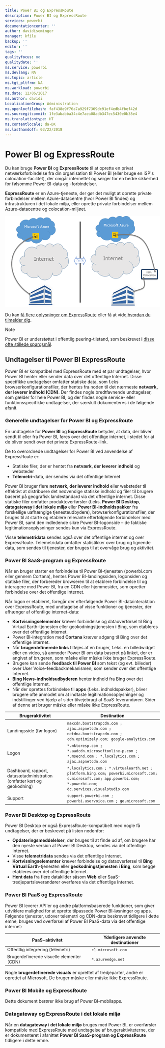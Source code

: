 ```yaml
---
title: Power BI og ExpressRoute
description: Power BI og ExpressRoute
services: powerbi
documentationcenter: ''
author: davidiseminger
manager: kfile
backup: ''
editor: ''
tags: ''
qualityfocus: no
qualitydate: ''
ms.service: powerbi
ms.devlang: NA
ms.topic: article
ms.tgt_pltfrm: NA
ms.workload: powerbi
ms.date: 12/06/2017
ms.author: davidi
LocalizationGroup: Administration
ms.openlocfilehash: faf438e9f76a7a929f7369dc91ef4edb4fbef42d
ms.sourcegitcommit: 1fe3ababba34c4e7aea08adb347ec5430e0b38e4
ms.translationtype: HT
ms.contentlocale: da-DK
ms.lasthandoff: 03/22/2018
---
```

# <a name="power-bi-and-expressroute"></a>Power BI og ExpressRoute
Du kan bruge **Power BI** og **ExpressRoute** til at oprette en privat netværksforbindelse fra din organisation til Power BI (eller bruge en ISP's colocation-facilitet), der omgår internettet og sørger for en bedre sikkerhed for følsomme Power BI-data og -forbindelser.

**ExpressRoute** er en Azure-tjeneste, der gør det muligt at oprette private forbindelser mellem Azure-datacentre (hvor Power BI findes) og infrastrukturen i det lokale miljø, eller oprette private forbindelser mellem Azure-datacentre og colocation-miljøet.

![](media/service-admin-power-bi-expressroute/pbi_expressroute_1.png)

Du kan [få flere oplysninger om ExpressRoute](https://azure.microsoft.com/services/expressroute/) eller få at vide,[hvordan du tilmelder dig](https://azure.microsoft.com/pricing/details/expressroute/).

> [!NOTE]
> Power BI er understøttet i offentlig peering-tilstand, som beskrevet i [disse ofte stillede spørgsmål](https://docs.microsoft.com/azure/expressroute/expressroute-faqs).
> 
> 

## <a name="power-bi-expressroute-exceptions"></a>Undtagelser til Power BI ExpressRoute
Power BI er kompatibel med ExpressRoute med et par undtagelser, hvor Power BI henter eller sender data over det offentlige Internet. Disse specifikke undtagelser omfatter statiske data, som f.eks browserkonfigurationsfiler, der hentes fra noden til det nærmeste **netværk, der leverer indhold (CDN)**. Der findes nogle bredtfavnende undtagelser, som gælder for hele Power BI, og der findes nogle service- eller funktionsspecifikke undtagelser, der særskilt dokumenteres i de følgende afsnit.

### <a name="overall-exceptions-to-power-bi-and-expressroute"></a>Generelle undtagelser for Power BI og ExpressRoute
En undtagelse for **Power BI** og **ExpressRoute** betyder, at data, der bliver sendt til eller fra Power BI, føres over det offentlige internet, i stedet for at de bliver sendt over det private ExpressRoute-link.

De to overordnede undtagelser for Power BI ved anvendelse af ExpressRoute er:

* Statiske filer, der er hentet fra **netværk, der leverer indhold** og websteder
* **Telemetri**-data, der sendes via det offentlige Internet

Power BI bruger flere **netværk, der leverer indhold** eller websteder til effektivt at distribuere det nødvendige statiske indhold og filer til brugere baseret på geografisk landestandard via det offentlige internet. Disse statiske filer omfatter produktoverførsler (f.eks. **Power BI Desktop**, **datagateway i det lokale miljø** eller **Power BI-indholdspakker** fra forskellige uafhængige tjenesteudbydere), browserkonfigurationsfiler, der bruges til at starte og etablere relevante efterfølgende forbindelser med Power BI, samt den indledende sikre Power BI-logonside – de faktiske legitimationsoplysninger sendes kun via ExpressRoute.   

Visse **telemetridata** sendes også over det offentlige internet og over ExpressRoute. Telemetridata omfatter statistikker over brug og lignende data, som sendes til tjenester, der bruges til at overvåge brug og aktivitet.

### <a name="power-bi-saas-application-and-expressroute"></a>Power BI SaaS-program og ExpressRoute
Når en bruger starter en forbindelse til Power BI-tjenesten (powerbi.com eller gennem Cortana), hentes Power BI-landingssiden, logonsiden og statiske filer, der forbereder browseren til at etablere forbindelse til og interagere med Power BI, fra en CDN eller hjemmesider, som opretter forbindelse over det offentlige internet.

Når logon er etableret, foregår der efterfølgende Power BI-datainteraktion over ExpressRoute, med undtagelse af visse funktioner og tjenester, der afhænger af offentlige internet-data:

* **Kortvisningselementer** kræver forbindelse og dataoverførsel til Bing Virtual Earth-tjenesten eller geokodningstjenesten i Bing, som etableres over det offentlige Internet.
* Power BI-integration med **Cortana** kræver adgang til Bing over det offentlige internet.
* Når **brugerdefinerede links** tilføjes af en bruger, f.eks. en billedwidget eller en video, så anmoder Power BI om data baseret på linket, der er angivet af brugeren, som måske eller måske ikke bruger ExpressRoute.
* Brugere kan sende **feedback til Power BI** som tekst (og evt. billeder) over User Voice-feedbackmekanismen, som sender over det offentlige Internet.
* **Bing News-indholdsudbyderen** henter indhold fra Bing over det offentlige Internet.
* Når der oprettes forbindelse til **apps** (f.eks. indholdspakker), bliver brugere ofte anmodet om at indtaste legitimationsoplysninger og indstillinger ved hjælp af sider tilvejebragt af SaaS-leverandøren. Sider af denne art bruger måske eller måske ikke ExpressRoute.

| Brugeraktivitet | Destination |
| --- | --- |
| Landingsside (før logon) |`maxcdn.bootstrapcdn.com ; ajax.aspnetcdn.com ; netdna.bootstrapcdn.com ; cdn.optimizely.com; google-analytics.com ` |
| Logon |`*.mktoresp.com ; *.aadcdn.microsoftonline-p.com ; *.msecnd.com ; *.localytics.com ; ajax.aspnetcdn.com` |
| Dashboard, rapport, datasætadministration (omfatter kort og geokodning) |`*.localytics.com ; *.virtualearth.net ; platform.bing.com; powerbi.microsoft.com; c.microsoft.com; app.powerbi.com; *.powerbi.com; dc.services.visualstudio.com ` |
| Support |`support.powerbi.com ; powerbi.uservoice.com ; go.microsoft.com ` |

### <a name="power-bi-desktop-and-expressroute"></a>Power BI Desktop og ExpressRoute
Power BI Desktop er også ExpressRoute-kompatibelt med nogle få undtagelser, der er beskrevet på listen nedenfor:

* **Opdateringsmeddelelser**, der bruges til at finde ud af, om brugere har den nyeste version af Power BI Desktop, sendes via det offentlige Internet.
* Visse **telemetridata** sendes via det offentlige Internet.
* **Kortvisningselementer** kræver forbindelse og dataoverførsel til **Bing Virtual Earth**-tjenesten eller **geokodningstjenesten i Bing**, som begge etableres over det offentlige Internet.
* **Hent data** fra flere datakilder såsom **Web** eller SaaS-tredjepartsleverandører overføres via det offentlige Internet.

### <a name="power-bi-paas-and-expressroute"></a>Power BI PaaS og ExpressRoute
Power BI leverer API'er og andre platformsbaserede funktioner, som giver udviklere mulighed for at oprette tilpassede Power BI-løsninger og apps. Følgende tjenester, udover telemetri og CDN-data beskrevet tidligere i dette emne, bruges ved overførsel af Power BI PaaS-data via det offentlige internet:

| PaaS-aktivitet | Yderligere anvendte destinationer |
| --- | --- |
| Offentlig integrering (telemetri) |`c1.microsoft.com` |
| Brugerdefinerede visuelle elementer (CDN) |`*.azureedge.net` |

Nogle **brugerdefinerede visuals** er oprettet af tredjeparter, andre er oprettet af Microsoft. De bruger måske eller måske ikke ExpressRoute.

### <a name="power-bi-mobile-and-expressroute"></a>Power BI Mobile og ExpressRoute
Dette dokument berører ikke brug af Power BI-mobilapps.  

### <a name="on-premises-data-gateway-and-expressroute"></a>Datagateway og ExpressRoute i det lokale miljø
Når en **datagateway i det lokale miljø** bruges med Power BI, er overførsler kompatible med ExpressRoute med undtagelse af brugeraktiviteterne, der er dokumenteret i afsnittet **Power BI SaaS-program og ExpressRoute** tidligere i dette emne.  

